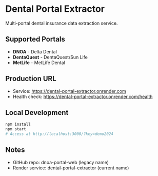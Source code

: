 # Dental Portal Extractor

Multi-portal dental insurance data extraction service.

## Supported Portals
- **DNOA** - Delta Dental
- **DentaQuest** - DentaQuest/Sun Life  
- **MetLife** - MetLife Dental

## Production URL
- Service: https://dental-portal-extractor.onrender.com
- Health check: https://dental-portal-extractor.onrender.com/health

## Local Development
```bash
npm install
npm start
# Access at http://localhost:3000/?key=demo2024
```

## Notes
- GitHub repo: dnoa-portal-web (legacy name)
- Render service: dental-portal-extractor (current name)
